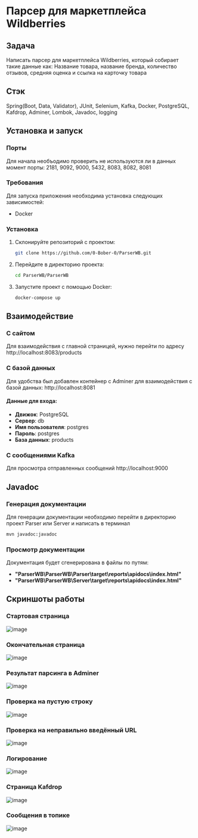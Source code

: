 # Парсер для маркетплейса Wildberries

## Задача
Написать парсер для маркетплейса Wildberries, который собирает такие данные как: Название товара, название бренда, количество отзывов, средняя оценка и ссылка на карточку товара

## Стэк
Spring(Boot, Data, Validator), JUnit, Selenium, Kafka, Docker, PostgreSQL, Kafdrop, Adminer, Lombok, Javadoc, logging

## Установка и запуск
### Порты
Для начала необъодимо проверить не используются ли в данных момент порты: 2181, 9092, 9000, 5432, 8083, 8082, 8081
### Требования
Для запуска приложения необходима установка следующих зависимостей:
- Docker 

### Установка
1. Склонируйте репозиторий с проектом:
    ```bash
    git clone https://github.com/0-Bober-0/ParserWB.git
    ```
2. Перейдите в директорию проекта:
    ```bash
    cd ParserWB/ParserWB
    ```
3. Запустите проект с помощью Docker:
   ```bash
   docker-compose up
    ```
## Взаимодействие
### С сайтом
Для взаимодействия с главной страницей, нужно перейти по адресу http://localhost:8083/products

### С базой данных
Для удобства был добавлен контейнер с Adminer для взаимодействия с базой данных: http://localhost:8081
#### Данные для входа:
- **Движок**: PostgreSQL
- **Сервер**: db
- **Имя пользователя**: postgres
- **Пароль**: postgres
- **База данных**: products

### С сообщениями Kafka
Для просмотра отправленных сообщений http://localhost:9000

## Javadoc
### Генерация документации
Для генерации документации необходимо перейти в директорию проект Parser или Server и написать в терминал
   ```bash
   mvn javadoc:javadoc  
   ```
### Просмотр документации
Документация будет сгенерирована в файлы по путям: 
- **"ParserWB\ParserWB\Parser\target\reports\apidocs\index.html"**
- **"ParserWB\ParserWB\Server\target\reports\apidocs\index.html"**

## Скриншоты работы
### Стартовая страница
![image](https://github.com/user-attachments/assets/3da17209-9073-4f45-890d-fea399cf378f)

### Окончательная страница
![image](https://github.com/user-attachments/assets/addfa5bd-8cec-4593-a022-b48cadccfdbc)

### Результат парсинга в Adminer
![image](https://github.com/user-attachments/assets/c742972e-1d08-487b-a047-2cbb2c1cda69)

### Проверка на пустую строку
![image](https://github.com/user-attachments/assets/4b791e41-3b67-49db-ae29-faf3ba52d4f0)

### Проверка на неправильно введённый URL
![image](https://github.com/user-attachments/assets/815c9af1-4f59-4702-bf46-fc1ea89aaf3a)

### Логирование
![image](https://github.com/user-attachments/assets/490ae4f3-a383-446b-8cc7-727eefbf1f7b)

### Страница Kafdrop
![image](https://github.com/user-attachments/assets/9f7855c4-038e-4c2e-b660-8621e86cf1ab)

### Сообщения в топике
![image](https://github.com/user-attachments/assets/5d3d2b95-ab1f-4971-91bc-a11e002db15c)









